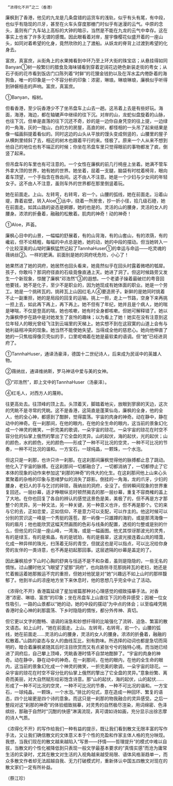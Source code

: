      “浓得化不开”之二（香港） 

   廉枫到了香港，他见的九龙是几条盘错的运货车的浅轨，似乎有头有尾，有中段，也似乎有隐现的爪牙，甚至在火车头穿度那栅门时似乎有迷漫的云气。中原的念头，虽则有广九车站上高标的大钟的暗示，当然是不能在九龙的云气中幸存。这在事实上也省了许多无谓的感慨。因此眼看着对岸，屋宇像樱花似盛开着的一座山头，如同对着希望的化身，竟然欣欣的上了渡船。从妖龙的脊背上过渡到希望的化身去。

   富庶，真富庶，从街角上的水果摊看到中环乃至上环大街的珠宝店；从悬挂得如同Banyan①树一般繁衍的腊食及海味铺看到穿着定阔花边艳色新装走街的粤女；从石子街的花市看到饭店门口陈列着“时鲜”的花狸金钱豹以及在浑水盂内倦卧着的海狗鱼，唯一的印象是一个不容分析的印象：浓密，琳琅。琳琅琳琅，廉枫似乎听得到钟磐相击的声响。富庶，真富庶。

   ①Banyan，榕树。

   但看香港，至少玩香港少不了坐吊盘车上山去一趟。这吊着上去是有些好玩。海面，海港，海边，都在轴辘声中继续的往下沉。对岸的山，龙蛇似盘旋着的山脉，也往下沉，但单是直落的往下沉还不奇，妙的是一边你自身凭空的往上提，一边绿的一角海，灰的一陇山，白的方的房屋，高直的树，都怪相的一头吊了起来结果是像一幅画斜提着看似的。同时这边的山头从平放的馒头变成侧竖的，山腰里的屋子从横刺里倾斜了去，相近的树木也跟着平行的来。怪极了。原来一个人从来不想到他自己的地位也有不端正的时候；你坐在吊盘车里只觉得眼前的事物都发了疯，倒竖了起来。

   但吊盘车的车里也有可注意的。一个女性在廉枫的前几行椅座上坐着。她满不管车外拿大顶的世界，她有她的世界。她坐着，屈着一支腿，脑袋有时枕着椅背，眼向着车顶望，一个手指含在唇齿间。这不由人不注意。她是一个少妇与少女间的年轻女子。这不由人不注意，虽则车外的世界都在那里倒竖着玩。

   她在前面走。上山。左转弯，右转弯，宕一个。山腰的弧线，她在前面走。沿着山堤，靠着岩壁，转入Aloe①丛中，绕着一所房舍，抄一折小径，拾几级石磴，她在前面走。如其山路的姿态是婀娜，她的也是的。灵活的山的腰身，灵活的女人的腰身。浓浓的折叠着，融融的松散着。肌肉的神奇！动的神奇！

   ①Aloe，芦荟。

   廉枫心目中的山景，一幅幅的舒展着，有的山背海，有的山套山，有的浓荫，有的巉岩，但不论精粗，每幅的中点总是她，她的动，她的中段的摆动。但当她转入一个比较深奥的山坳时廉枫猛然记起了TannhaHuser①的幸运与命运——吃灵魂的薇纳丝②。一样的肥满。前面别是她的洞府呒危险，小心了！

   她果然进了她的洞府，她居然也回头看来，她竟然似乎在回头时露着微哂的瓠犀。孩子，你敢吗？那洞府径直的石级竟像直通上天。她进了洞了。但这时候路旁又发生一个新现象，惊醒了廉枫“邓浩然”③的遐想。一个老婆子操着最破烂的粤音回他要钱，她不是化子，至少不是职业的，因为她现成有她体面的职业。她是一个劳工。她是一个挑砖瓦的。挑砖瓦上山因红毛人④要造房子。新鲜的是她同时挑着不止一副重担，她的是局段的回复的运输。挑上一担，走上一节路，空身下来再挑一担上去，如此再下再上，再下再上。她不但有了年纪，她并且是个病人，她的喘是哮喘，不仅是登高的喘，她也咳嗽，她有时全身都咳嗽。但她可解释错了。她以为廉枫停步在路中是对她发生了哀怜的趣味；以为看上了她！她实在没有注意到这位年轻人的眼光曾经飞注到云端里的天梯上。她实想不到在这寂寞的山道上会有与她利益相冲突的现象。她当然不能使她失望。当得成全他的慈悲心。她向他伸直了她的一只焦枯得像贝壳似的手，口里呢喃着在她是最软柔的语调。但“她”已经进洞府了。

   ①TannhaHuser，通译汤豪泽，德国十二世纪诗人，后来成为民谣中的英雄人物。

   ②薇纳丝，通译维纳斯，罗马神话中爱与美的女神。

   ③“邓浩然”，即上文中的TannhaHuser（汤豪泽）。

   ④红毛人，对西方人的蔑称。 

   往更高处去。往顶峰的顶上去。头顶着天，脚踏着地尖，放眼到寥廓的天边，这次的凭眺不是寻常的凭眺。这不是香港，这简直是蓬莱仙岛，廉枫的全身，他的全人，他的全心神，都感到了酣醉，觉得震荡。宇宙的肉身的神奇。动在静中，静在动中的神奇。在一刹那间，在他的眼内，在他的全生命的眼内，这当前的景象幻化成一个神灵的微笑，一折完美的歌调，一朵宇宙的琼花。一朵宇宙的琼花在时空不容分仳的仙掌上俄然的擎出了它全盘的灵异。山的起伏，海的起伏，光的起伏；山的颜色，水的颜色，光的颜色——形成了一种不可比况的空灵，一种不可比况的节奏，一种不可比况的谐和。一方宝石，一球纯晶，一颗珠，一个水泡。

   但这只是一刹那，也许只许一刹那。在这刹那间廉枫觉得他的脉搏都止息了跳动。他化入了宇宙的脉搏。在这刹那间一切都融合了，一切都消纳了，一切都停止了它本体的现象的动作来参加这“刹那的神奇”的伟大的化生。在这刹那间他上山来心头累聚着的杂格的印象与思绪梦似的消失了踪影。倒挂的一角海，龙的爪牙，少妇的腰身，老妇人的手与乞讨的碎琐，薇纳丝的洞府，全没了。但转瞬间现象的世界重复回还。一层纱幕，适才睁眼纵览时顿然揭去的那一层纱幕，重复不容商榷的盖上了大地。在你也回复了各自的辨认的感觉这景色是美，美极了的，但不再是方才那整个的灵异。另一种文法，另一种关键，另一种意义也许，但不再是那个。它的来与它的去，正如恋爱，正如信仰，不是意力可以支配，可以作主的。他这时候可以分别的赏识这一峰是一个秀挺的莲苞，那一屿像一只雄蹲的海豹，或是那湾海像一钩的眉月；他也能欣赏这幅天然画图的色彩与线条的配置，透视的匀整或是别的什么，但他见的只是一座山峰，一湾海，或是一幅画图。他尤其惊讶那波光的灵秀，有的是绿玉，有的是紫晶，有的是琥珀，有的是翡翠，这波光接连着山岚的晴霭，化成一种异样的珠光，扫荡着无际的青空，但就这也是可以指点，可以比况给你身旁的友伴的一类诗意，也不再是初起那回事。这层遮隔的纱幕是盖定的了。

   因此廉枫拾步下山时心胸的舒爽与恬适不是不和杂着，虽则是隐隐的，一些无名的惆怅。过山腰时他又飞眼望了望那“洞府”，也向路侧寻觅那挑砖瓦的老妇，她还是忙着搬运着她那搬运不完的重担，但她对他犹是对“她”兴趣远不如上山时的那样馥郁了。他到半山的凉座地方坐下来休息时，他的思想几乎完全中止了活动。

   《浓得化不开》香港篇延续了星加坡篇那种对心理感觉的细致描摹手法。对香港“浓密、琳琅、富庶”的印象；坐在吊盘车上山直往下沉的奇异感受；因被一位女性吸引，一路的山景都以“她的动，她的中段的摆动”为中点的体会；以至临峰凭眺香港时全心神的刹那震荡、下乡时隐隐的惆怅，都分外传神、真切。

   但它更以文字的酣畅、语调的湍急和妙想纤得的比喻强化了流转、迫急、繁富的散文语态。如上山时，“她在前面走。上山。左转弯，右转弯，宕一个。山腰的弧线，她在前面走……灵活的山的腰身，灵活的女人的腰身。浓浓的折叠着，融融的松散着。”山路的姿态与女人的曲线互比，别有韵味。所选择的动词也都是急切而简明的，暗合着廉枫紧随其后时注目欣赏而又有点紧张兮兮的独特心境。而当她已经进了洞府后，自己攀上顶峰，凭眺香港时情不自禁地酣醉了。“宇宙的肉身的神奇。动在静中，静在动中的神奇。在一刹那间，在他的眼内，在他的全生命的眼内，这当前的景象幻化成一个神灵的微笑，一折完美的歌调，一朵宇宙的琼花。一朵宇宙的琼花在时空不容分仳的仙掌上俄然的擎出了它全盘的灵异。”意象纷繁、离奇而美丽，对大自然赋形绘彩饱含诗意。那“山的起伏，海的起伏，山的起伏……形成了一种不可比况的空灵，一种不可比况的节奏，一种不可比况的谐和。一方宝石，一球纯晶，一颗珠，一个水泡。”排比的句式，意在造成一种回环、繁复的语态，四个比喻更是四个诗的意象。而这只是一刹那的物我融合的灵异感受。之后一整段对这“刹那的神奇”的体验细致揣摹，对灵秀的自然极尽渲染，用词绵密、色泽缤纷，那融于自然时“沉酣的快感”淋漓流现，真可谓如诗如画，充分显示出徐志摩的诗人气质。

   《浓得化不开》的写作给我们一种有益的提示，既让我们看到散文无限丰富的写作手法，又让我们确信散文的文体意义本于个性的充盈和作家主体人格的充分映现。我想，当我们现在的散文越来越陷入“写景——抒情——哲理提升”的模式中难以自拔，当散文的个性化被降低到只表现一般文学最基本要求的“真情实感”而沧为庸常生活的实录时，尤其在散文对生活的入视角越来越受局限、语体风格渐趋单一，而众多散文作者却无法超越自我、无力打破模式时，重新体认中国五四散文对现在的散文家们一定有所补益。

   （蔡江珍）

